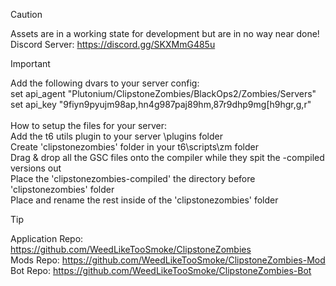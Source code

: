> [!CAUTION]
> Assets are in a working state for development but are in no way near done!<br>
> Discord Server: https://discord.gg/SKXMmG485u

> [!IMPORTANT]
> Add the following dvars to your server config:<br>
> set api_agent "Plutonium/ClipstoneZombies/BlackOps2/Zombies/Servers"<br>
> set api_key "9fiyn9pyujm98ap,hn4g987paj89hm,87r9dhp9mg[h9hgr,g,r"<br><br>
> How to setup the files for your server:<br>
> Add the t6 utils plugin to your server \plugins folder<br>
> Create 'clipstonezombies' folder in your t6\scripts\zm folder<br>
> Drag & drop all the GSC files onto the compiler while they spit the -compiled versions out<br>
> Place the 'clipstonezombies-compiled' the directory before 'clipstonezombies' folder<br>
> Place and rename the rest inside of the 'clipstonezombies' folder

> [!TIP]
> Application Repo: https://github.com/WeedLikeTooSmoke/ClipstoneZombies<br>
> Mods Repo: https://github.com/WeedLikeTooSmoke/ClipstoneZombies-Mod<br>
> Bot Repo: https://github.com/WeedLikeTooSmoke/ClipstoneZombies-Bot
